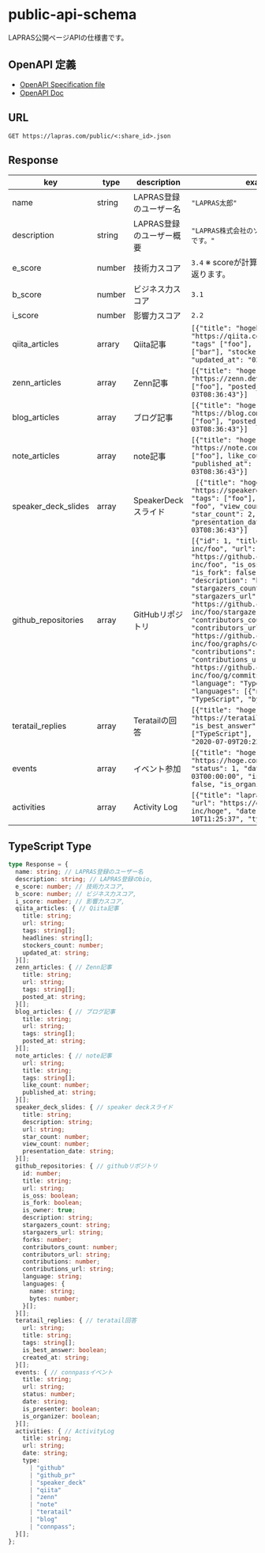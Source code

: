 # public-api-schema
LAPRAS公開ページAPIの仕様書です。

## OpenAPI 定義
- [OpenAPI Specification file](openapi/openapi.yml)
- [OpenAPI Doc](https://lapras-inc.github.io/public-api-schema/)

## URL

```
GET https://lapras.com/public/<:share_id>.json
```

## Response

| key | type | description | example |
| --- | --- | --- | --- |
| name | string  | LAPRAS登録のユーザー名  | `"LAPRAS太郎"`  |
| description | string  | LAPRAS登録のユーザー概要 | `"LAPRAS株式会社のソフトウェアエンジニアです。"` |
| e_score | number | 技術力スコア | `3.4` ※ scoreが計算不可能な場合は0が返ります。 |
| b_score | number  | ビジネス力スコア | `3.1` |
| i_score | number | 影響力スコア | `2.2` |
| qiita_articles | arrary | Qiita記事 | `[{"title": "hogehoge", "url": "https://qiita.com/hogehoge"}, "tags" ["foo"], "headlines": ["bar"], "stockers_count": 3, "updated_at": "020-07-26T08:10:11"]` |
| zenn_articles | array  | Zenn記事 | `[{"title": "hoge", "url": "https://zenn.dev/hoge", "tags": ["foo"], "posted_at": "2022-10-03T08:36:43"}]`  |
| blog_articles | array | ブログ記事 | `[{"title": "hoge", "url": "https://blog.com/hoge", "tags": ["foo"], "posted_at": "2022-10-03T08:36:43"}]` |
| note_articles | array | note記事 |  `[{"title": "hoge", "url": "https://note.com/hoge", "tags": ["foo"], like_count: 3, "published_at": "2022-10-03T08:36:43"}]`|
| speaker_deck_slides | array | SpeakerDeckスライド | ` [{"title": "hoge", "url": "https://speakerdeck.com/hoge", "tags": ["foo"], "description": "foo", "view_count": 1, "star_count": 2, "presentation_date": "2022-10-03T08:36:43"}]` |
| github_repositories | array | GitHubリポジトリ | `[{"id": 1, "title": "lapras-inc/foo", "url": "https://github.com/lapras-inc/foo", "is_oss": false, "is_fork": false, "is_owner": true, "description": "bar", "stargazers_count": 211, "stargazers_url": "https://github.com/lapras-inc/foo/stargazers", "forks": 22, "contributors_count": 14, "contributors_url": "https://github.com/lapras-inc/foo/graphs/contributors", "contributions": 313, "contributions_url": "https://github.com/klapras-inc/foo/g/commits?author=hoge", "language": "TypeScript", "languages": [{"name": "TypeScript", "bytes": 74882}]}]` |
| teratail_replies | array  | Teratailの回答 | `[{"title": "hoge", "url": "https://teratail.com/hoge", "is_best_answer": true, "tags": ["TypeScript"], "created_at": "2020-07-09T20:22:46"}]` |
| events | array | イベント参加 | `[{"title": "hoge", "url": "https://hoge.connpass.com/event/", "status": 1, "date": "2022-12-03T00:00:00", "is_presenter": false, "is_organizer": false}]` |
| activities | array  | Activity Log | `[{"title": "lapras-inc/hoge", "url": "https://github.com/lapras-inc/hoge", "date": "2022-12-10T11:25:37", "type": "github"}]`  |

## TypeScript Type

```typescript
type Response = {
  name: string; // LAPRAS登録のユーザー名
  description: string; // LAPRAS登録のbio,
  e_score: number; // 技術力スコア,
  b_score: number; // ビジネス力スコア,
  i_score: number; // 影響力スコア,
  qiita_articles: { // Qiita記事
    title: string;
    url: string;
    tags: string[];
    headlines: string[];
    stockers_count: number;
    updated_at: string;
  }[];
  zenn_articles: { // Zenn記事
    title: string;
    url: string;
    tags: string[];
    posted_at: string;
  }[];
  blog_articles: { // ブログ記事
    title: string;
    url: string;
    tags: string[];
    posted_at: string;
  }[];
  note_articles: { // note記事
    url: string;
    title: string;
    tags: string[];
    like_count: number;
    published_at: string;
  }[];
  speaker_deck_slides: { // speaker deckスライド
    title: string;
    description: string;
    url: string;
    star_count: number;
    view_count: number;
    presentation_date: string;
  }[];
  github_repositories: { // githubリポジトリ
    id: number;
    title: string;
    url: string;
    is_oss: boolean;
    is_fork: boolean;
    is_owner: true;
    description: string;
    stargazers_count: string;
    stargazers_url: string;
    forks: number;
    contributors_count: number;
    contributors_url: string;
    contributions: number;
    contributions_url: string;
    language: string;
    languages: {
      name: string;
      bytes: number;
    }[];
  }[];
  teratail_replies: { // teratail回答
    url: string;
    title: string;
    tags: string[];
    is_best_answer: boolean;
    created_at: string;
  }[];
  events: { // connpassイベント
    title: string;
    url: string;
    status: number;
    date: string;
    is_presenter: boolean;
    is_organizer: boolean;
  }[];
  activities: { // ActivityLog
    title: string;
    url: string;
    date: string;
    type:
      | "github"
      | "github_pr"
      | "speaker_deck"
      | "qiita"
      | "zenn"
      | "note"
      | "teratail"
      | "blog"
      | "connpass";
  }[];
};
```
